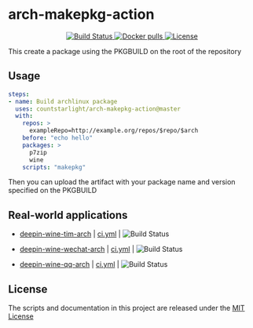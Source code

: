 # arch-makepkg-action

<p align="center">
  <a href="https://github.com/countstarlight/arch-makepkg-action/actions">
    <img src="https://img.shields.io/github/workflow/status/countstarlight/arch-makepkg-action/Build%20docker/master?logo=github&style=flat-square" alt="Build Status">
  </a>
  <a href="https://hub.docker.com/r/countstarlight/makepkg">
    <img src="https://img.shields.io/docker/pulls/countstarlight/makepkg?logo=docker&style=flat-square" alt="Docker pulls">
  </a>
  <a href="https://github.com/countstarlight/arch-makepkg-action/blob/master/LICENSE">
    <img src="https://img.shields.io/github/license/countstarlight/arch-makepkg-action?style=flat-square" alt="License">
  </a>
</p>

This create a package using the PKGBUILD on the root of the repository

## Usage

```yaml
steps:
- name: Build archlinux package
  uses: countstarlight/arch-makepkg-action@master
  with:
    repos: >
      exampleRepo=http://example.org/repos/$repo/$arch
    before: "echo hello"
    packages: >
      p7zip
      wine
    scripts: "makepkg"
```

Then you can upload the artifact with your package name and version specified
on the PKGBUILD

## Real-world applications

* [deepin-wine-tim-arch](https://github.com/countstarlight/deepin-wine-tim-arch/actions)  |  [ci.yml](https://github.com/countstarlight/deepin-wine-tim-arch/blob/action/.github/workflows/ci.yml) |  ![Build Status](https://img.shields.io/github/workflow/status/countstarlight/deepin-wine-tim-arch/CI/action?logo=github&style=flat-square)

* [deepin-wine-wechat-arch](https://github.com/countstarlight/deepin-wine-wechat-arch/actions)  |  [ci.yml](https://github.com/countstarlight/deepin-wine-wechat-arch/blob/action/.github/workflows/ci.yml) | ![Build Status](https://img.shields.io/github/workflow/status/countstarlight/deepin-wine-wechat-arch/CI/action?logo=github&style=flat-square)

* [deepin-wine-qq-arch](https://github.com/countstarlight/deepin-wine-qq-arch/actions) |  [ci.yml](https://github.com/countstarlight/deepin-wine-qq-arch/blob/action/.github/workflows/ci.yml)  |  ![Build Status](https://img.shields.io/github/workflow/status/countstarlight/deepin-wine-qq-arch/CI/action?logo=github&style=flat-square)

## License
The scripts and documentation in this project are released under the [MIT License](LICENSE)
